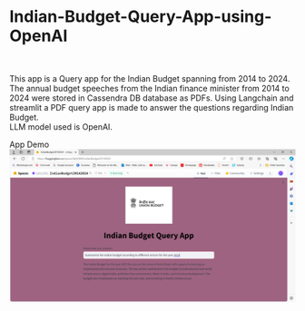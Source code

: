 # Indian-Budget-Query-App-using-OpenAI
<br />

This app is a Query app for the Indian Budget spanning from 2014 to 2024. 
<br />
The annual budget speeches from the Indian finance minister from 2014 to 2024 were stored in Cassendra DB database as PDFs. Using Langchain and streamlit a PDF query app is made to answer the questions regarding Indian Budget. <br />
LLM model used is OpenAI.<br />

App Demo <br />
![App Demo](/App_demo.PNG)